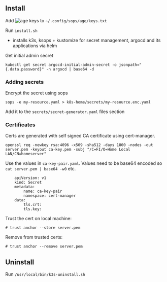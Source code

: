 ## Install

Add ![age keys](https://github.com/FiloSottile/age) to `~/.config/sops/age/keys.txt`

Run `install.sh`

* installs k3s, ksops + kustomize for secret management, argocd and its applications via helm

Get initial admin secret

`kubectl get secret argocd-initial-admin-secret -o jsonpath="{.data.password}" -n argocd | base64 -d`

### Adding secrets

Encrypt the secret using sops

`sops -e my-resource.yaml > k8s-home/secrets/my-resource.enc.yaml`

Add it to the `secrets/secret-generator.yaml` files section

### Certificates

Certs are generated with self signed CA certificate using cert-manager. 

`openssl req -newkey rsa:4096 -x509 -sha512 -days 1800 -nodes -out server.pem -keyout ca-key.pem -subj "/C=FI/O=Home Local LAN/CN=homeserver"`

Use the values in `ca-key-pair.yaml`. Values need to be base64 encoded so `cat server.pem | base64 -w0` etc.

```
    apiVersion: v1
    kind: Secret
    metadata:
        name: ca-key-pair
        namespace: cert-manager
    data:
        tls.crt: 
        tls.key:
```


Trust the cert on local machine:

`# trust anchor --store server.pem`

Remove from trusted certs:

`# trust anchor --remove server.pem`

## Uninstall

Run `/usr/local/bin/k3s-uninstall.sh`
